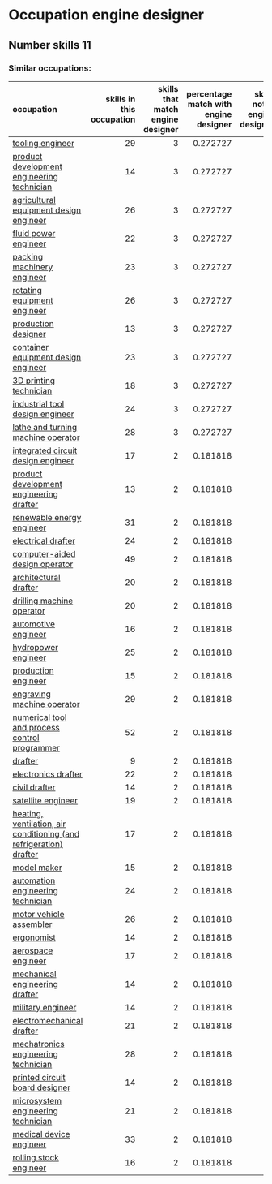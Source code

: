 # Occupation engine designer
## Number skills 11
### Similar occupations:
| occupation                                                                                                                                  |   skills in this occupation |   skills that match engine designer |   percentage match with engine designer |   skills not in engine designer |
|:--------------------------------------------------------------------------------------------------------------------------------------------|----------------------------:|------------------------------------:|----------------------------------------:|--------------------------------:|
| [tooling engineer](tooling_engineer.md)                                                                                                     |                          29 |                                   3 |                                0.272727 |                              26 |
| [product development engineering technician](product_development_engineering_technician.md)                                                 |                          14 |                                   3 |                                0.272727 |                              11 |
| [agricultural equipment design engineer](agricultural_equipment_design_engineer.md)                                                         |                          26 |                                   3 |                                0.272727 |                              23 |
| [fluid power engineer](fluid_power_engineer.md)                                                                                             |                          22 |                                   3 |                                0.272727 |                              19 |
| [packing machinery engineer](packing_machinery_engineer.md)                                                                                 |                          23 |                                   3 |                                0.272727 |                              20 |
| [rotating equipment engineer](rotating_equipment_engineer.md)                                                                               |                          26 |                                   3 |                                0.272727 |                              23 |
| [production designer](production_designer.md)                                                                                               |                          13 |                                   3 |                                0.272727 |                              10 |
| [container equipment design engineer](container_equipment_design_engineer.md)                                                               |                          23 |                                   3 |                                0.272727 |                              20 |
| [3D printing technician](3D_printing_technician.md)                                                                                         |                          18 |                                   3 |                                0.272727 |                              15 |
| [industrial tool design engineer](industrial_tool_design_engineer.md)                                                                       |                          24 |                                   3 |                                0.272727 |                              21 |
| [lathe and turning machine operator](lathe_and_turning_machine_operator.md)                                                                 |                          28 |                                   3 |                                0.272727 |                              25 |
| [integrated circuit design engineer](integrated_circuit_design_engineer.md)                                                                 |                          17 |                                   2 |                                0.181818 |                              15 |
| [product development engineering drafter](product_development_engineering_drafter.md)                                                       |                          13 |                                   2 |                                0.181818 |                              11 |
| [renewable energy engineer](renewable_energy_engineer.md)                                                                                   |                          31 |                                   2 |                                0.181818 |                              29 |
| [electrical drafter](electrical_drafter.md)                                                                                                 |                          24 |                                   2 |                                0.181818 |                              22 |
| [computer-aided design operator](computer-aided_design_operator.md)                                                                         |                          49 |                                   2 |                                0.181818 |                              47 |
| [architectural drafter](architectural_drafter.md)                                                                                           |                          20 |                                   2 |                                0.181818 |                              18 |
| [drilling machine operator](drilling_machine_operator.md)                                                                                   |                          20 |                                   2 |                                0.181818 |                              18 |
| [automotive engineer](automotive_engineer.md)                                                                                               |                          16 |                                   2 |                                0.181818 |                              14 |
| [hydropower engineer](hydropower_engineer.md)                                                                                               |                          25 |                                   2 |                                0.181818 |                              23 |
| [production engineer](production_engineer.md)                                                                                               |                          15 |                                   2 |                                0.181818 |                              13 |
| [engraving machine operator](engraving_machine_operator.md)                                                                                 |                          29 |                                   2 |                                0.181818 |                              27 |
| [numerical tool and process control programmer](numerical_tool_and_process_control_programmer.md)                                           |                          52 |                                   2 |                                0.181818 |                              50 |
| [drafter](drafter.md)                                                                                                                       |                           9 |                                   2 |                                0.181818 |                               7 |
| [electronics drafter](electronics_drafter.md)                                                                                               |                          22 |                                   2 |                                0.181818 |                              20 |
| [civil drafter](civil_drafter.md)                                                                                                           |                          14 |                                   2 |                                0.181818 |                              12 |
| [satellite engineer](satellite_engineer.md)                                                                                                 |                          19 |                                   2 |                                0.181818 |                              17 |
| [heating, ventilation, air conditioning (and refrigeration) drafter](heating,_ventilation,_air_conditioning_(and_refrigeration)_drafter.md) |                          17 |                                   2 |                                0.181818 |                              15 |
| [model maker](model_maker.md)                                                                                                               |                          15 |                                   2 |                                0.181818 |                              13 |
| [automation engineering technician](automation_engineering_technician.md)                                                                   |                          24 |                                   2 |                                0.181818 |                              22 |
| [motor vehicle assembler](motor_vehicle_assembler.md)                                                                                       |                          26 |                                   2 |                                0.181818 |                              24 |
| [ergonomist](ergonomist.md)                                                                                                                 |                          14 |                                   2 |                                0.181818 |                              12 |
| [aerospace engineer](aerospace_engineer.md)                                                                                                 |                          17 |                                   2 |                                0.181818 |                              15 |
| [mechanical engineering drafter](mechanical_engineering_drafter.md)                                                                         |                          14 |                                   2 |                                0.181818 |                              12 |
| [military engineer](military_engineer.md)                                                                                                   |                          14 |                                   2 |                                0.181818 |                              12 |
| [electromechanical drafter](electromechanical_drafter.md)                                                                                   |                          21 |                                   2 |                                0.181818 |                              19 |
| [mechatronics engineering technician](mechatronics_engineering_technician.md)                                                               |                          28 |                                   2 |                                0.181818 |                              26 |
| [printed circuit board designer](printed_circuit_board_designer.md)                                                                         |                          14 |                                   2 |                                0.181818 |                              12 |
| [microsystem engineering technician](microsystem_engineering_technician.md)                                                                 |                          21 |                                   2 |                                0.181818 |                              19 |
| [medical device engineer](medical_device_engineer.md)                                                                                       |                          33 |                                   2 |                                0.181818 |                              31 |
| [rolling stock engineer](rolling_stock_engineer.md)                                                                                         |                          16 |                                   2 |                                0.181818 |                              14 |

